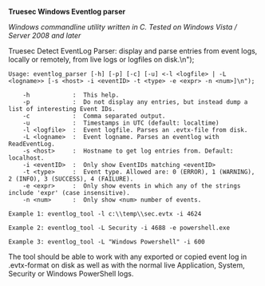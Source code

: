 **Truesec Windows Eventlog parser**  
  
*Windows commandline utility written in C. Tested on Windows Vista / Server 2008 and later*  
  
Truesec Detect EventLog Parser: display and parse entries from event logs, locally or remotely, from live logs or logfiles on disk.\n"); 
  
    Usage: eventlog_parser [-h] [-p] [-c] [-u] <-l <logfile> | -L <logname>> [-s <host> -i <eventID> -t <type> -e <expr> -n <num>]\n");  
      
        -h            :  This help.  
        -p            :  Do not display any entries, but instead dump a list of interesting Event IDs.  
        -c            :  Comma separated output.  
        -u            :  Timestamps in UTC (default: localtime)  
        -l <logfile>  :  Event logfile. Parses an .evtx-file from disk.  
        -L <logname>  :  Event logname. Parses an eventlog with ReadEventLog.  
        -s <host>     :  Hostname to get log entries from. Default: localhost.  
        -i <eventID>  :  Only show EventIDs matching <eventID>  
        -t <type>     :  Event type. Allowed are: 0 (ERROR), 1 (WARNING), 2 (INFO), 3 (SUCCESS), 4 (FAILURE).  
        -e <expr>     :  Only show events in which any of the strings include 'expr' (case insensitive).  
        -n <num>      :  Only show <num> number of events.  
        
    Example 1: eventlog_tool -l c:\\temp\\sec.evtx -i 4624  

    Example 2: eventlog_tool -L Security -i 4688 -e powershell.exe  

    Example 3: eventlog_tool -L "Windows Powershell" -i 600  

The tool should be able to work with any exported or copied event log in .evtx-format on disk as well as with the normal live Application, System, Security or Windows PowerShell logs.  
